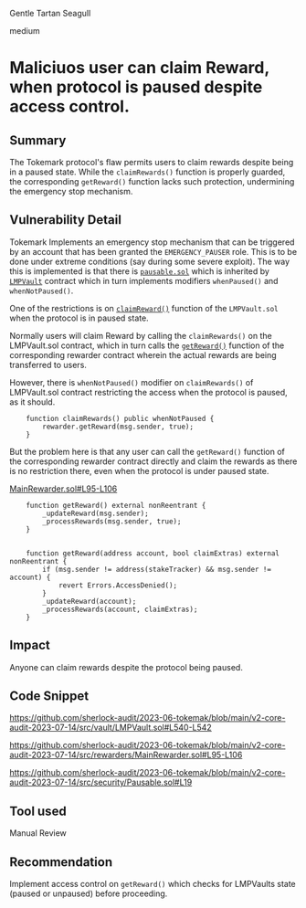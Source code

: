 Gentle Tartan Seagull

medium

# Maliciuos user can claim Reward, when protocol is paused despite access control.
## Summary
The Tokemark protocol's flaw permits users to claim rewards despite being in a paused state. While the `claimRewards()` function is properly guarded, the corresponding `getReward()` function lacks such protection, undermining the emergency stop mechanism.
## Vulnerability Detail

Tokemark Implements an emergency stop mechanism that can be triggered by an account that has been granted the `EMERGENCY_PAUSER` role. This is to be done under extreme conditions (say during some severe exploit). The way this is implemented is that there is [`pausable.sol`](https://github.com/sherlock-audit/2023-06-tokemak/blob/main/v2-core-audit-2023-07-14/src/security/Pausable.sol) which is inherited by [`LMPVault`](https://github.com/sherlock-audit/2023-06-tokemak/blob/main/v2-core-audit-2023-07-14/src/vault/LMPVault.sol#L44) contract which in turn implements modifiers `whenPaused()` and `whenNotPaused()`.

One of the restrictions is on [`claimReward()`](https://github.com/sherlock-audit/2023-06-tokemak/blob/main/v2-core-audit-2023-07-14/src/vault/LMPVault.sol#L540) function of the `LMPVault.sol` when the protocol is in paused state.

Normally users will claim Reward by calling the `claimRewards()` on the LMPVault.sol contract, which in turn calls the [`getReward()`](https://github.com/sherlock-audit/2023-06-tokemak/blob/main/v2-core-audit-2023-07-14/src/rewarders/MainRewarder.sol#L95) function of the corresponding rewarder contract wherein the actual rewards are being transferred to users.

However, there is `whenNotPaused()` modifier on `claimRewards()` of LMPVault.sol contract restricting the access when the protocol is paused, as it should.

```solidity
    function claimRewards() public whenNotPaused {
        rewarder.getReward(msg.sender, true);
    }
```

But the problem here is that any user can call the `getReward()` function of the corresponding rewarder contract directly and claim the rewards as there is no restriction there, even when the protocol is under paused state.

[MainRewarder.sol#L95-L106](https://github.com/sherlock-audit/2023-06-tokemak/blob/main/v2-core-audit-2023-07-14/src/rewarders/MainRewarder.sol#L95-L106)

```solidity
    function getReward() external nonReentrant {
        _updateReward(msg.sender);
        _processRewards(msg.sender, true);
    }


    function getReward(address account, bool claimExtras) external nonReentrant {
        if (msg.sender != address(stakeTracker) && msg.sender != account) {
            revert Errors.AccessDenied();
        }
        _updateReward(account);
        _processRewards(account, claimExtras);
    }
```



## Impact

Anyone can claim rewards despite the protocol being paused.

## Code Snippet

https://github.com/sherlock-audit/2023-06-tokemak/blob/main/v2-core-audit-2023-07-14/src/vault/LMPVault.sol#L540-L542 

https://github.com/sherlock-audit/2023-06-tokemak/blob/main/v2-core-audit-2023-07-14/src/rewarders/MainRewarder.sol#L95-L106 

https://github.com/sherlock-audit/2023-06-tokemak/blob/main/v2-core-audit-2023-07-14/src/security/Pausable.sol#L19 

## Tool used
Manual Review

## Recommendation

Implement access control on `getReward()` which checks for LMPVaults state (paused or unpaused) before proceeding.

